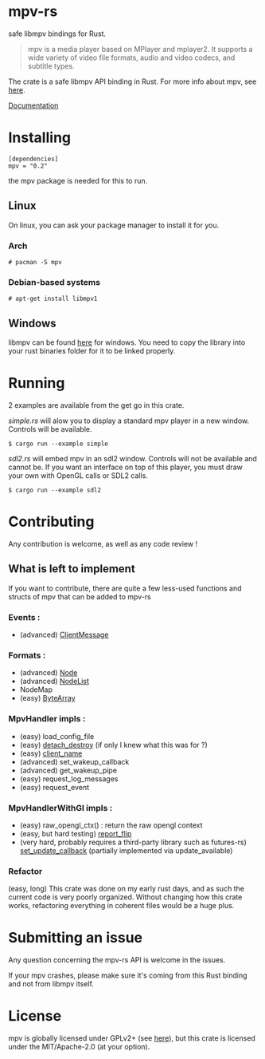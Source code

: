 
# mpv-rs

safe libmpv bindings for Rust.

> mpv is a media player based on MPlayer and mplayer2.
> It supports a wide variety of video file formats, audio and video codecs, and subtitle types.

The crate is a safe libmpv API binding in Rust. For more info about mpv,
see [here](https://github.com/mpv-player/mpv).

[Documentation](https://docs.rs/mpv/)

# Installing

    [dependencies]
    mpv = "0.2"

the mpv package is needed for this to run.

## Linux

On linux, you can ask your package manager to install it for you.

### Arch

    # pacman -S mpv

### Debian-based systems

    # apt-get install libmpv1

## Windows

libmpv can be found [here](https://mpv.srsfckn.biz/) for windows.
You need to copy the library into your rust binaries folder for it to be
linked properly.

# Running

2 examples are available from the get go in this crate.

_simple.rs_ will alow you to display a standard mpv player in a new window.
Controls will be available.

    $ cargo run --example simple

_sdl2.rs_ will embed mpv in an sdl2 window. Controls will not be available and
cannot be. If you want an interface on top of this player,
you must draw your own with OpenGL calls or SDL2 calls.

    $ cargo run --example sdl2

# Contributing

Any contribution is welcome, as well as any code review !

## What is left to implement

If you want to contribute, there are quite a few less-used functions and structs of mpv that can be added to mpv-rs

### Events :

* (advanced) [ClientMessage](https://github.com/mpv-player/mpv/blob/master/libmpv/client.h#L1375)

### Formats :

* (advanced) [Node](https://github.com/mpv-player/mpv/blob/master/libmpv/client.h#L677)
* (advanced) [NodeList](https://github.com/mpv-player/mpv/blob/master/libmpv/client.h#L716)
* NodeMap
* (easy) [ByteArray](https://github.com/mpv-player/mpv/blob/master/libmpv/client.h#L716)

### MpvHandler impls :

* (easy) load_config_file
* (easy) [detach_destroy](https://github.com/mpv-player/mpv/blob/master/libmpv/client.h#L431)
(if only I knew what this was for ?)
* (easy) [client_name](https://github.com/mpv-player/mpv/blob/master/libmpv/client.h#L361)
* (advanced) set_wakeup_callback
* (advanced) get_wakeup_pipe
* (easy) request_log_messages
* (easy) request_event

### MpvHandlerWithGl impls :

* (easy) raw_opengl_ctx() : return the raw opengl context
* (easy, but hard testing) [report_flip](https://github.com/mpv-player/mpv/blob/master/libmpv/opengl_cb.h#L313)
* (very hard, probably requires a third-party library such as futures-rs) [set_update_callback](https://github.com/mpv-player/mpv/blob/master/libmpv/opengl_cb.h#L217) (partially implemented via update_available)

### Refactor

(easy, long) This crate was done on my early rust days, and as such the current code is very poorly organized. Without changing how this crate works, refactoring everything in coherent files would be a huge plus.

# Submitting an issue

Any question concerning the mpv-rs API is welcome in the issues.

If your mpv crashes, please make sure it's coming from this Rust binding and
not from libmpv itself.

# License

mpv is globally licensed under GPLv2+
(see [here](https://github.com/mpv-player/mpv#license)), but this crate is
licensed under the MIT/Apache-2.0 (at your option).

